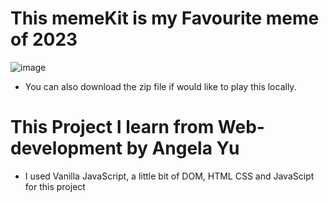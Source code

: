 # This memeKit is my Favourite meme of 2023
![image](https://github.com/Johnpepsi/my-memeKit/assets/112512965/f397c25e-6890-4782-a93f-b2d997139aae)
- You can also download the zip file if would like to play this locally.
# This Project I learn from Web-development by Angela Yu
- I used Vanilla JavaScript, a little bit of DOM, HTML CSS and JavaScipt for this project
